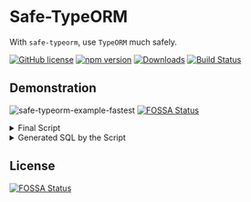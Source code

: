 # Safe-TypeORM
With `safe-typeorm`, use `TypeORM` much safely.

[![GitHub license](https://img.shields.io/badge/license-MIT-blue.svg)](https://github.com/samchon/safe-typeorm/blob/master/LICENSE)
[![npm version](https://badge.fury.io/js/safe-typeorm.svg)](https://www.npmjs.com/package/safe-typeorm)
[![Downloads](https://img.shields.io/npm/dm/safe-typeorm.svg)](https://www.npmjs.com/package/safe-typeorm)
[![Build Status](https://github.com/samchon/safe-typeorm/workflows/build/badge.svg)](https://github.com/samchon/safe-typeorm/actions?query=workflow%3Abuild)




## Demonstration
![safe-typeorm-example-fastest](https://user-images.githubusercontent.com/13158709/117546527-ccdaaa00-b065-11eb-928c-082a84507431.gif)
[![FOSSA Status](https://app.fossa.com/api/projects/git%2Bgithub.com%2Fsamchon%2Fsafe-typeorm.svg?type=shield)](https://app.fossa.com/projects/git%2Bgithub.com%2Fsamchon%2Fsafe-typeorm?ref=badge_shield)

<details>
<summary> Final Script </summary>

```ts
MarketOrderGood.createJoinQueryBuilder(good =>
{
    good.innerJoin("order").innerJoin("publish");
    good.innerJoin("commodity", commodity =>
    {
        commodity.innerJoin("cart").innerJoin("consumer").innerJoin("citizen");
        commodity.innerJoin("base", "CA", article =>
        {
            article.innerJoin("lastPair", "CAP").innerJoin("content", "CAC");
            article.innerJoin("sale", sale =>
            {
                sale.innerJoin("section");
                sale.innerJoin("__p_channels").innerJoin("channel");
            });
        });
    });
    good.leftJoin("revert")
        .leftJoin("base", "RA").leftJoin("lastPair", "RAP")
        .leftJoin("content", "RAC");
})
.andWhere(...MarketSale.getWhereArguments("seller", "=", seller))
.andWhere(...MarketChannel.getWhereArguments("code", "=", channelCode))
.andWhere(...MarketSection.getWhereArguments("code", "=", sectionCode))
.select([
    MarketOrderGood.getColumn("id"),
    Citizen.getColumn("name", "consumer"),
    MarketSale.getColumn("title", "sale_title"),
    MarketSaleArticleContent.getColumn("CAC.title", "order_good_title"),
    MarketSaleArticleContent.getColumn("RAC.title", "revert_title"),
    MarketCartCommodity.getColumn("volume"),
    MarketOrderPublish.getColumn("paid_at", "created_at")
]);
```

</details>

<details>
<summary> Generated SQL by the Script </summary>

```sql
SELECT `MarketOrderGood`.`id` AS `id`, 
    `Citizen`.`name` AS `consumer`, 
    `MarketSale`.`title` AS `sale_title`, 
    `CAC`.`title` AS `order_good_title`, 
    `RAC`.`title` AS `revert_title`, 
    `MarketCartCommodity`.`volume` AS `volume`, 
    `MarketOrderPublish`.`paid_at` AS `created_at` 
FROM `market_order_goods` `MarketOrderGood` 
    INNER JOIN `market_orders` `MarketOrder` 
        ON `MarketOrderGood`.`market_order_id` = `MarketOrder`.`id` AND 
            `MarketOrder`.`deleted_at` IS NULL  
    INNER JOIN `market_order_publishes` `MarketOrderPublish` 
        ON `MarketOrder`.`id` = `MarketOrderPublish`.`market_order_id`  
    INNER JOIN `market_cart_commodities` `MarketCartCommodity` 
        ON `MarketOrderGood`.`market_cart_commodity_id` = `MarketCartCommodity`.`id` 
    INNER JOIN `market_carts` `MarketCart` 
        ON `MarketCartCommodity`.`market_cart_id` = `MarketCart`.`id`  
    INNER JOIN `market_consumers` `MarketConsumer` 
        ON `MarketCart`.`market_consumer_id` = `MarketConsumer`.`id`  
    INNER JOIN `citizens` `Citizen` 
        ON `MarketConsumer`.`citizen_id` = `Citizen`.`id`  
    INNER JOIN `market_sale_articles` `CA` 
        ON `MarketCartCommodity`.`id` = `CA`.`id` AND 
            `CA`.`deleted_at` IS NULL  
    INNER JOIN `market_sales` `MarketSale` 
        ON `CA`.`market_sale_id` = `MarketSale`.`id` AND 
            `MarketSale`.`deleted_at` IS NULL  
    INNER JOIN `market_sections` `MarketSection` 
        ON `MarketSale`.`market_section_id` = `MarketSection`.`id` AND 
            `MarketSection`.`deleted_at` IS NULL  
    INNER JOIN `market_sale_channel_pairs` `MarketSaleChannelPair` 
        ON `MarketSale`.`id` = `MarketSaleChannelPair`.`market_sale_id`  
    INNER JOIN `market_channels` `MarketChannel` 
        ON `MarketSaleChannelPair`.`market_channel_id` = `MarketChannel`.`id` AND 
            `MarketChannel`.`deleted_at` IS NULL  
    INNER JOIN `market_sale_article_last_content_pairs` `CAP` 
        ON `CA`.`id` = `CAP`.`market_sale_article_id`  
    INNER JOIN `market_sale_article_contents` `CAC` 
        ON `CAP`.`market_sale_article_content_id` = `CAC`.`id`  
    LEFT JOIN `market_order_good_reverts` `MarketOrderGoodRevert` 
        ON `MarketOrderGood`.`id` = `MarketOrderGoodRevert`.`market_order_good_id`  
    LEFT JOIN `market_sale_articles` `RA` 
        ON `MarketOrderGoodRevert`.`id` = `RA`.`id` AND
            `RA`.`deleted_at` IS NULL  
    LEFT JOIN `market_sale_article_last_content_pairs` `RAP` 
        ON `RA`.`id` = `RAP`.`market_sale_article_id`  
    LEFT JOIN `market_sale_article_contents` `RAC` 
        ON `RAP`.`market_sale_article_content_id` = `RAC`.`id` 
WHERE `MarketSale`.`market_seller_id` = ? AND 
    `MarketChannel`.`code` = ? AND 
    `MarketSection`.`code` = ? AND 
    `MarketOrderPublish`.`paid_at` IS NOT NULL;
```

</details>

## License
[![FOSSA Status](https://app.fossa.com/api/projects/git%2Bgithub.com%2Fsamchon%2Fsafe-typeorm.svg?type=large)](https://app.fossa.com/projects/git%2Bgithub.com%2Fsamchon%2Fsafe-typeorm?ref=badge_large)